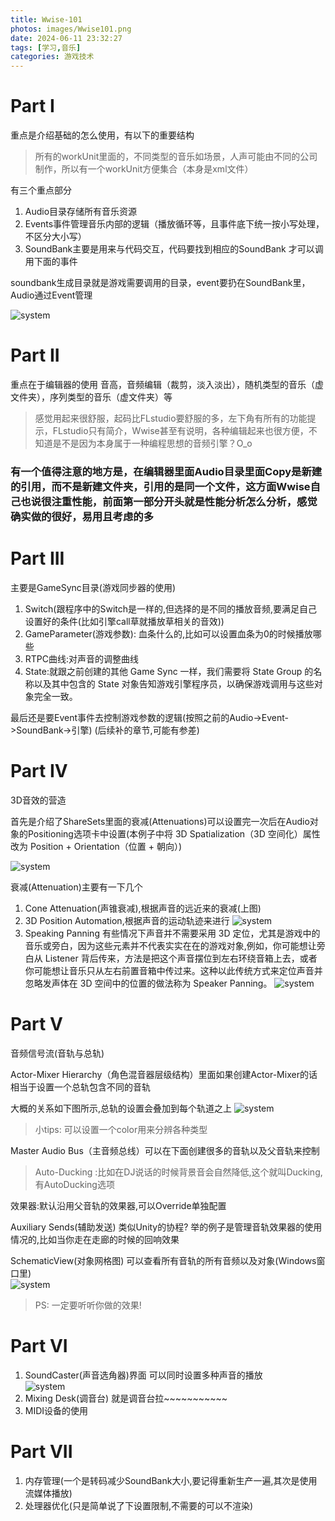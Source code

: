 ```yaml
---
title: Wwise-101
photos: images/Wwise101.png
date: 2024-06-11 23:32:27
tags: [学习,音乐]
categories: 游戏技术
---
```


# Part I

重点是介绍基础的怎么使用，有以下的重要结构   
> 所有的workUnit里面的，不同类型的音乐如场景，人声可能由不同的公司制作，所以有一个workUnit方便集合（本身是xml文件）

有三个重点部分
1. Audio目录存储所有音乐资源
2. Events事件管理音乐内部的逻辑（播放循环等，且事件底下统一按小写处理，不区分大小写）
3. SoundBank主要是用来与代码交互，代码要找到相应的SoundBank 才可以调用下面的事件
   
soundbank生成目录就是游戏需要调用的目录，event要扔在SoundBank里，Audio通过Event管理

![system](images/audio_event_sound.png "结构")  

# Part II

重点在于编辑器的使用 音高，音频编辑（裁剪，淡入淡出），随机类型的音乐（虚文件夹），序列类型的音乐（虚文件夹）等

>感觉用起来很舒服，起码比FLstudio要舒服的多，左下角有所有的功能提示，FLstudio只有简介，Wwise甚至有说明，各种编辑起来也很方便，不知道是不是因为本身属于一种编程思想的音频引擎？O_o

### 有一个值得注意的地方是，在编辑器里面Audio目录里面Copy是新建的引用，而不是新建文件夹，引用的是同一个文件，这方面Wwise自己也说很注重性能，前面第一部分开头就是性能分析怎么分析，感觉确实做的很好，易用且考虑的多

# Part III
主要是GameSync目录(游戏同步器的使用)
1. Switch(跟程序中的Switch是一样的,但选择的是不同的播放音频,要满足自己设置好的条件(比如引擎call草就播放草相关的音效))
2. GameParameter(游戏参数): 血条什么的,比如可以设置血条为0的时候播放哪些
3. RTPC曲线:对声音的调整曲线
4. State:就跟之前创建的其他 Game Sync 一样，我们需要将 State Group 的名称以及其中包含的 State 对象告知游戏引擎程序员，以确保游戏调用与这些对象完全一致。

最后还是要Event事件去控制游戏参数的逻辑(按照之前的Audio->Event->SoundBank->引擎)
(后续补的章节,可能有参差)

# Part IV
3D音效的营造

首先是介绍了ShareSets里面的衰减(Attenuations)可以设置完一次后在Audio对象的Positioning选项卡中设置(本例子中将 3D Spatialization（3D 空间化）属性改为 Position + Orientation（位置 + 朝向）)

![system](images/ShareAttenuation.png "衰减")  

衰减(Attenuation)主要有一下几个
1. Cone Attenuation(声锥衰减),根据声音的远近来的衰减(上图)  
2. 3D Position Automation,根据声音的运动轨迹来进行  ![system](images/PositionAttenuation.png "衰减")
3. Speaking Panning 有些情况下声音并不需要采用 3D 定位，尤其是游戏中的音乐或旁白，因为这些元素并不代表实实在在的游戏对象,例如，你可能想让旁白从 Listener 背后传来，方法是把这个声音摆位到左右环绕音箱上去，或者你可能想让音乐只从左右前置音箱中传过来。这种以此传统方式来定位声音并忽略发声体在 3D 空间中的位置的做法称为 Speaker Panning。 ![system](images/SpeakerPanningAttenuation.png "衰减") 

# Part V

音频信号流(音轨与总轨)

Actor-Mixer Hierarchy（角色混音器层级结构）里面如果创建Actor-Mixer的话相当于设置一个总轨包含不同的音轨

大概的关系如下图所示,总轨的设置会叠加到每个轨道之上
![system](images/音轨与总轨.png "音轨")  

>小tips: 可以设置一个color用来分辨各种类型

Master Audio Bus（主音频总线）可以在下面创建很多的音轨以及父音轨来控制

>Auto-Ducking :比如在DJ说话的时候背景音会自然降低,这个就叫Ducking,有AutoDucking选项

效果器:默认沿用父音轨的效果器,可以Override单独配置

Auxiliary Sends(辅助发送) 类似Unity的协程? 举的例子是管理音轨效果器的使用情况的,比如当你走在走廊的时候的回响效果

SchematicView(对象网格图) 可以查看所有音轨的所有音频以及对象(Windows窗口里)  
![system](images/对象网格图.png "音轨")  

>PS: 一定要听听你做的效果!

# Part VI

1. SoundCaster(声音选角器)界面 可以同时设置多种声音的播放  
![system](images/SoundCaster.png "界面")  
2. Mixing Desk(调音台) 就是调音台拉~~~~~~~~~~~
3. MIDI设备的使用

# Part VII

1. 内存管理(一个是转码减少SoundBank大小,要记得重新生产一遍,其次是使用流媒体播放)
2. 处理器优化(只是简单说了下设置限制,不需要的可以不渲染)

